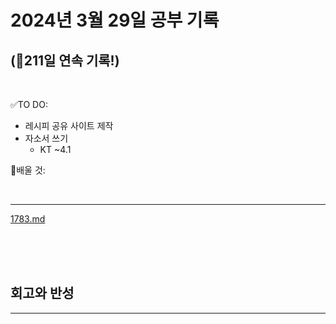 # 2024년 3월 29일 공부 기록 
## (🚀211일 연속 기록!)

<br>

✅TO DO: 

- 레시피 공유 사이트 제작
- 자소서 쓰기
  - KT ~4.1


💭배울 것:


<br>

---

[1783.md](..%2F..%2F..%2FAlgorithm%2FSolvedProblem%2F%EA%B7%B8%EB%A6%AC%EB%94%94%2F%EC%8B%A4%EB%B2%84%2F1783%2F1783.md)



<br><br><br>





## 회고와 반성

---

